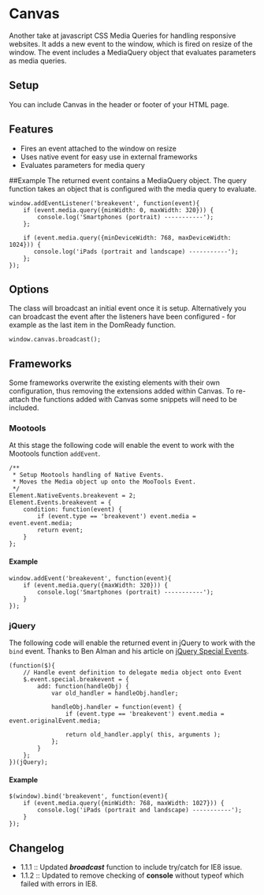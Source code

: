 # Canvas
Another take at javascript CSS Media Queries for handling responsive websites. It adds a new event to the window, which is fired on resize of the window. The event includes a MediaQuery object that evaluates parameters as media queries.

## Setup
You can include Canvas in the header or footer of your HTML page.

## Features
* Fires an event attached to the window on resize
* Uses native event for easy use in external frameworks
* Evaluates parameters for media query

##Example
The returned event contains a MediaQuery object. The query function takes an object that is configured with the media query to evaluate.

    window.addEventListener('breakevent', function(event){
        if (event.media.query({minWidth: 0, maxWidth: 320})) {
            console.log('Smartphones (portrait) -----------');
        };

        if (event.media.query({minDeviceWidth: 768, maxDeviceWidth: 1024})) {
           console.log('iPads (portrait and landscape) -----------');
        };
    });

## Options
The class will broadcast an initial event once it is setup. Alternatively you can broadcast the event after the listeners have been configured - for example as the last item in the DomReady function.

    window.canvas.broadcast();

## Frameworks
Some frameworks overwrite the existing elements with their own configuration, thus removing the extensions added within Canvas. To re-attach the functions added with Canvas some snippets will need to be included.

### Mootools
At this stage the following code will enable the event to work with the Mootools function `addEvent`.

    /**
     * Setup Mootools handling of Native Events.
     * Moves the Media object up onto the MooTools Event.
     */
    Element.NativeEvents.breakevent = 2;
    Element.Events.breakevent = {
        condition: function(event) {
            if (event.type == 'breakevent') event.media = event.event.media;
            return event;
        }
    };

#### Example

    window.addEvent('breakevent', function(event){
        if (event.media.query({maxWidth: 320})) {
            console.log('Smartphones (portrait) -----------');     
        }
    });

### jQuery
The following code will enable the returned event in jQuery to work with the `bind` event. Thanks to Ben Alman and his article on [jQuery Special Events](http://benalman.com/news/2010/03/jquery-special-events).

    (function($){
        // Handle event definition to delegate media object onto Event
        $.event.special.breakevent = {
            add: function(handleObj) {
                var old_handler = handleObj.handler;

                handleObj.handler = function(event) {
                    if (event.type == 'breakevent') event.media = event.originalEvent.media;

                    return old_handler.apply( this, arguments );
                };
            }
        };
    })(jQuery);

#### Example

    $(window).bind('breakevent', function(event){
        if (event.media.query({minWidth: 768, maxWidth: 1027})) {
            console.log('iPads (portrait and landscape) -----------');
        }
    });

## Changelog

* 1.1.1 :: Updated ___broadcast___ function to include try/catch for IE8 issue.
* 1.1.2 :: Updated to remove checking of __console__ without typeof which failed with errors in IE8.

